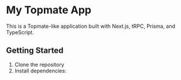 # My Topmate App

This is a Topmate-like application built with Next.js, tRPC, Prisma, and TypeScript.

## Getting Started

1. Clone the repository
2. Install dependencies: